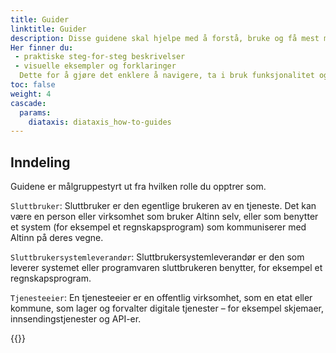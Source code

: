 ```yaml
---
title: Guider
linktitle: Guider
description: Disse guidene skal hjelpe med å forstå, bruke og få mest mulig ut av løsningene våre. 
Her finner du: 
 - praktiske steg-for-steg beskrivelser
 - visuelle eksempler og forklaringer
  Dette for å gjøre det enklere å navigere, ta i bruk funksjonalitet og løse vanlige utfordringer.
toc: false
weight: 4
cascade:
  params:
    diataxis: diataxis_how-to-guides
---
```


## Inndeling

Guidene er målgruppestyrt ut fra hvilken rolle du opptrer som.

`Sluttbruker`: Sluttbruker er den egentlige brukeren av en tjeneste. Det kan være en person eller virksomhet som bruker Altinn selv, eller som benytter et system (for eksempel et regnskapsprogram) som kommuniserer med Altinn på deres vegne. 

`Sluttbrukersystemleverandør`: Sluttbrukersystemleverandør er den som leverer systemet eller programvaren sluttbrukeren benytter, for eksempel et regnskapsprogram.

`Tjenesteeier`: En tjenesteeier er en offentlig virksomhet, som en etat eller kommune, som lager og forvalter digitale tjenester – for eksempel skjemaer, innsendingstjenester og API-er.

{{<children />}}
